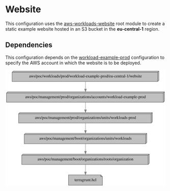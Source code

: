 # Website

This configuration uses the
[aws-workloads-website](../../../../../../../modules/poc/aws-workloads-website)
root module to create a static example website hosted in an S3 bucket in the
**eu-central-1** region.

## Dependencies

This configuration depends on the
[workload-example-prod](../../../../../management/prod/organizations/accounts/workload-example-prod)
configuration to specify the AWS account in which the website is to be deployed.

![Dependency graph](graph.svg)
